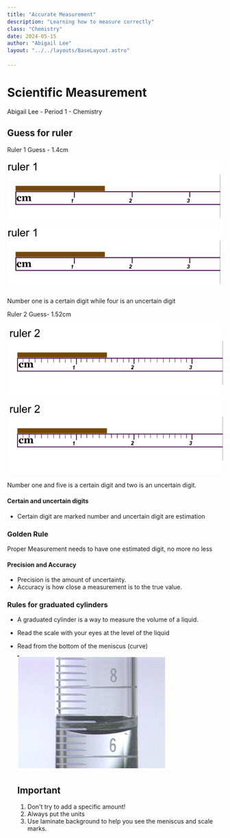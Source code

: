 ```yaml
---
title: "Accurate Measurement"
description: "Learning how to measure correctly"
class: "Chemistry"
date: 2024-05-15
author: "Abigail Lee"
layout: "../../layouts/BaseLayout.astro"

---
```


# Scientific Measurement

Abigail Lee - Period 1 - Chemistry

## Guess for ruler

Ruler 1 Guess - 1.4cm

![Ruler1 Image](/public/images/ruler1.png)
![Ruler1 Image](Images/ruler1.png)


Number one is a certain digit while four is an uncertain digit

Ruler 2 Guess- 1.52cm

![Ruler2 Image](/public/images/ruler2.png)
![Ruler2 Images](Images/ruler2.png)

Number one and five is a certain digit and two is an uncertain digit.

#### Certain and uncertain digits

- Certain digit are marked number and uncertain digit are estimation

### Golden Rule

Proper Measurement needs to have one estimated digit, no more no less

#### Precision and Accuracy

- Precision is the amount of uncertainty.
- Accuracy is how close a measurement is to the true value.

### Rules for graduated cylinders

- A graduated cylinder is a way to measure the volume of a liquid.

- Read the scale with your eyes at the level of the liquid
- Read from the bottom of the meniscus (curve)

  ![Graduated Cylinder](/public/images/graduatedcylinder.png)

  ## Important

  1. Don't try to add a specific amount!
  2. Always put the units
  3. Use laminate background to help you see the meniscus and scale marks.
